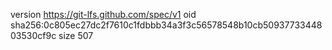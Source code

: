 version https://git-lfs.github.com/spec/v1
oid sha256:0c805ec27dc2f7610c1fdbbb34a3f3c56578548b10cb5093773344803530cf9c
size 507
